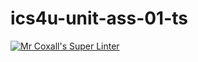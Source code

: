 # ics4u-unit-ass-01-ts
[![Mr Coxall's Super Linter](https://github.com/daniel-pawelko-ics20/ics4u-unit-ass-01-ts/workflows/Mr%20Coxall's%20Super%20Linter/badge.svg)](https://github.com/daniel-pawelko-ics20/ics4u-unit-ass-01-ts/actions/)
